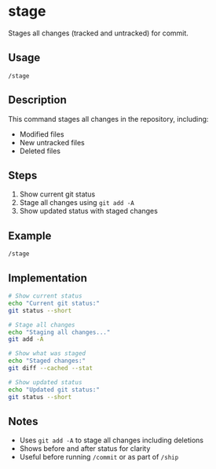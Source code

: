 # stage

Stages all changes (tracked and untracked) for commit.

## Usage

```
/stage
```

## Description

This command stages all changes in the repository, including:

- Modified files
- New untracked files
- Deleted files

## Steps

1. Show current git status
2. Stage all changes using `git add -A`
3. Show updated status with staged changes

## Example

```
/stage
```

## Implementation

```bash
# Show current status
echo "Current git status:"
git status --short

# Stage all changes
echo "Staging all changes..."
git add -A

# Show what was staged
echo "Staged changes:"
git diff --cached --stat

# Show updated status
echo "Updated git status:"
git status --short
```

## Notes

- Uses `git add -A` to stage all changes including deletions
- Shows before and after status for clarity
- Useful before running `/commit` or as part of `/ship`
